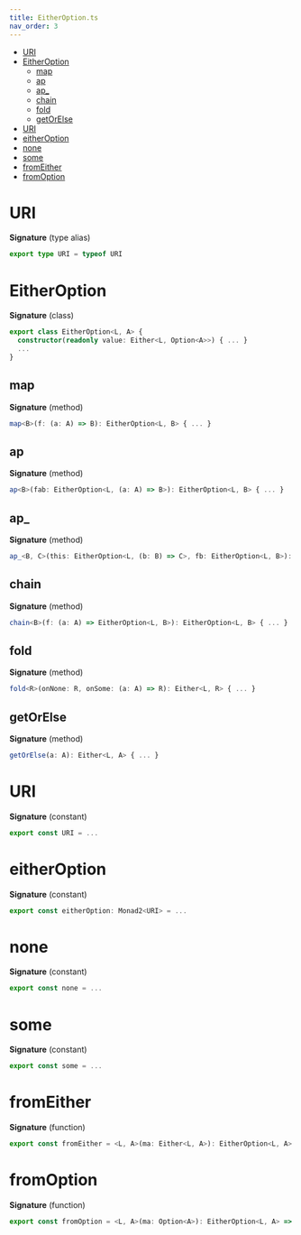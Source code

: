 ```yaml
---
title: EitherOption.ts
nav_order: 3
---
```


<!-- START doctoc generated TOC please keep comment here to allow auto update -->
<!-- DON'T EDIT THIS SECTION, INSTEAD RE-RUN doctoc TO UPDATE -->


- [URI](#uri)
- [EitherOption](#eitheroption)
  - [map](#map)
  - [ap](#ap)
  - [ap\_](#ap%5C_)
  - [chain](#chain)
  - [fold](#fold)
  - [getOrElse](#getorelse)
- [URI](#uri-1)
- [eitherOption](#eitheroption)
- [none](#none)
- [some](#some)
- [fromEither](#fromeither)
- [fromOption](#fromoption)

<!-- END doctoc generated TOC please keep comment here to allow auto update -->

# URI

**Signature** (type alias)

```ts
export type URI = typeof URI
```

# EitherOption

**Signature** (class)

```ts
export class EitherOption<L, A> {
  constructor(readonly value: Either<L, Option<A>>) { ... }
  ...
}
```

## map

**Signature** (method)

```ts
map<B>(f: (a: A) => B): EitherOption<L, B> { ... }
```

## ap

**Signature** (method)

```ts
ap<B>(fab: EitherOption<L, (a: A) => B>): EitherOption<L, B> { ... }
```

## ap\_

**Signature** (method)

```ts
ap_<B, C>(this: EitherOption<L, (b: B) => C>, fb: EitherOption<L, B>): EitherOption<L, C> { ... }
```

## chain

**Signature** (method)

```ts
chain<B>(f: (a: A) => EitherOption<L, B>): EitherOption<L, B> { ... }
```

## fold

**Signature** (method)

```ts
fold<R>(onNone: R, onSome: (a: A) => R): Either<L, R> { ... }
```

## getOrElse

**Signature** (method)

```ts
getOrElse(a: A): Either<L, A> { ... }
```

# URI

**Signature** (constant)

```ts
export const URI = ...
```

# eitherOption

**Signature** (constant)

```ts
export const eitherOption: Monad2<URI> = ...
```

# none

**Signature** (constant)

```ts
export const none = ...
```

# some

**Signature** (constant)

```ts
export const some = ...
```

# fromEither

**Signature** (function)

```ts
export const fromEither = <L, A>(ma: Either<L, A>): EitherOption<L, A> => ...
```

# fromOption

**Signature** (function)

```ts
export const fromOption = <L, A>(ma: Option<A>): EitherOption<L, A> => ...
```
